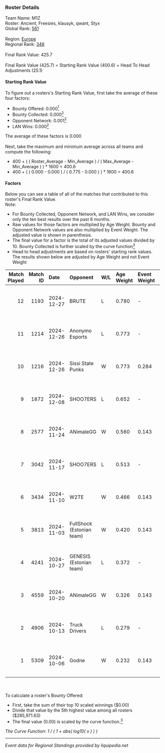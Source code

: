 ### Roster Details<br />
Team Name: M1Z<br />
Roster: Ancient, Freesies, klausyk, qwant, Styx<br />
Global Rank: [561](../../standings_global_2025_02_28.md)<br />
<br />
Region: [Europe]( ../../standings_europe_2025_02_28.md)<br />
Regional Rank: [348]( ../../standings_europe_2025_02_28.md)<br />
<br />
Final Rank Value:  425.7<br />
<br />
Final Rank Value (425.7) = Starting Rank Value (400.6) + Head To Head Adjustments (25.1)<br />

#### Starting Rank Value<br />
To figure out a rosters's Starting Rank Value, first take the average of these four factors:<br />
- Bounty Offered: 0.000[<sup>1</sup>](#table2)
- Bounty Collected: 0.000[<sup>2</sup>](#table1)
- Opponent Network: 0.001[<sup>2</sup>](#table1)
- LAN Wins: 0.000[<sup>2</sup>](#table1)

The average of these factors is 0.000<br />
<br />
Next, take the maximum and minimum average across all teams and compute the following:<br />
- 400 + ( ( Roster_Average - Min_Average ) / ( Max_Average - Min_Average ) ) * 1600 = 400.6
- 400 + ( ( 0.000 - 0.000 ) / ( 0.775 - 0.000 ) ) * 1600 = 400.6


#### Factors<br />
Below you can see a table of all of the matches that contributed to this roster's Final Rank Value.<br />
Note:<br />

- For Bounty Collected, Opponent Network, and LAN Wins, we consider only the ten best results over the past 6 months.
- Raw values for those factors are multiplied by Age Weight. Bounty and Opponent Network values are also multiplied by Event Weight. The adjusted value is shown in parenthesis.
- The final value for a factor is the total of its adjusted values divided by 10. Bounty Collected is further scaled by the curve function[<sup>3</sup>](#curveFunction)
- Head to head adjustments are based on rosters' starting rank values. The results shown below are adjusted by Age Weight and not Event Weight
<span id="table1"></span><br />


| Match Played | Match ID | Date       | Opponent                  | W/L | Age Weight | Event Weight | Bounty Collected | Opponent Network | LAN Wins  | H2H Adj. | Roster                                  |
| -: | -: | :- | :- | :- | :- | :- | :- | :- | :- | -: | :- |
|           12 |     1193 | 2024-12-27 | BRUTE                     | L   | 0.780      | -            | -                | -                | -         |    -3.84 | Ancient, Freesies, klausyk, qwant, Styx |
|           11 |     1214 | 2024-12-26 | Anonymo Esports           | L   | 0.773      | -            | -                | -                | -         |    -1.77 | Ancient, Freesies, klausyk, qwant, Styx |
|           10 |     1216 | 2024-12-26 | Sissi State Punks         | W   | 0.773      | 0.284        | 0.000 (0.000)    | 0.000 (0.000)    | 0 (0.000) |    11.19 | Ancient, Freesies, klausyk, qwant, Styx |
|            9 |     1872 | 2024-12-08 | SHOO7ERS                  | L   | 0.652      | -            | -                | -                | -         |    -4.44 | Ancient, Freesies, klausyk, qwant, Styx |
|            8 |     2577 | 2024-11-24 | ANimaleGG                 | W   | 0.560      | 0.143        | 0.000 (0.000)    | 0.060 (0.005)    | 0 (0.000) |    10.50 | Ancient, Freesies, klausyk, qwant, Styx |
|            7 |     3042 | 2024-11-17 | SHOO7ERS                  | L   | 0.513      | -            | -                | -                | -         |    -3.46 | Ancient, Freesies, klausyk, qwant, Styx |
|            6 |     3434 | 2024-11-10 | W2TE                      | W   | 0.466      | 0.143        | 0.000 (0.000)    | 0.014 (0.001)    | 0 (0.000) |     6.88 | Ancient, Freesies, klausyk, qwant, Styx |
|            5 |     3813 | 2024-11-03 | FullShock (Estonian team) | W   | 0.420      | 0.143        | 0.000 (0.000)    | 0.019 (0.001)    | 0 (0.000) |     6.45 | Ancient, Freesies, klausyk, qwant, Styx |
|            4 |     4241 | 2024-10-27 | GENESIS (Estonian team)   | L   | 0.372      | -            | -                | -                | -         |    -4.44 | Ancient, Freesies, klausyk, qwant, Styx |
|            3 |     4559 | 2024-10-20 | ANimaleGG                 | W   | 0.326      | 0.143        | 0.000 (0.000)    | 0.060 (0.003)    | 0 (0.000) |     6.29 | Ancient, Freesies, klausyk, qwant, Styx |
|            2 |     4906 | 2024-10-13 | Truck Drivers             | L   | 0.279      | -            | -                | -                | -         |    -1.90 | Ancient, Freesies, klausyk, qwant, Styx |
|            1 |     5309 | 2024-10-06 | Godne                     | W   | 0.232      | 0.143        | 0.000 (0.000)    | 0.049 (0.002)    | 0 (0.000) |     3.64 | Ancient, Freesies, klausyk, qwant, Styx |

<br />
<span id="table2"></span><br />
To calculate a roster's Bounty Offered:<br />

- First, take the sum of their top 10 scaled winnings ($0.00)
- Divide that value by the 5th highest value among all rosters ($285,971.63)
- The final value (0.00) is scaled by the curve function.[<sup>3</sup>](#curveFunction)

<span id="curveFunction"></span>_The Curve Function: 1 / ( 1 + abs( log10( x ) ) )_<br />

---
_Event data for Regional Standings provided by liquipedia.net_<br />
